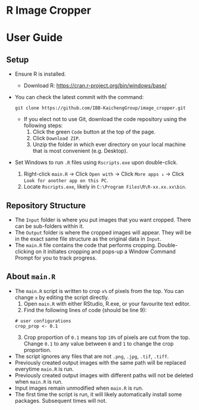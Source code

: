 # R Image Cropper

# User Guide

## Setup

* Ensure R is installed.
  * Download R: https://cran.r-project.org/bin/windows/base/

* You can check the latest commit with the command:

    `git clone https://github.com/IBB-KaichengGroup/image_cropper.git`

  * If you elect not to use Git, download the code repository using the following steps:
    1. Click the green `Code` button at the top of the page.
    2. Click `Download ZIP`.
    3. Unzip the folder in which ever directory on your local machine that is most convenient
    (e.g. Desktop).

* Set Windows to run `.R` files using `Rscripts.exe` upon double-click.
  1. Right-click `main.R` &#8594; Click `Open with` &#8594; Click `More apps ↓` &#8594; 
  Click `Look for another app on this PC`.
  2. Locate `Rscripts.exe`, likely in `C:\Program Files\R\R-xx.xx.xx\bin`.

## Repository Structure

* The `Input` folder is where you put images that you want cropped. There can be sub-folders within
 it.
* The `Output` folder is where the cropped images will appear. They will be in the exact same file 
structure as the original data in `Input`.
* The `main.R` file contains the code that performs cropping. Double-clicking on it initiates 
cropping and pops-up a Window Command Prompt for you to track progress.

## About `main.R`

* The `main.R` script is written to crop `x%` of pixels from the top. You can change `x` by editing
the script directly.
  1. Open `main.R` with either RStudio, R.exe, or your favourite text editor.
  2. Find the following lines of code (should be line 9):
    ```
    # user configurations
    crop_prop <- 0.1
    ```
  3. Crop proportion of `0.1` means top `10%` of pixels are cut from the top. Change `0.1` to any 
  value between `0` and `1` to change the crop proportion.
* The script ignores any files that are not `.png`, `.jpg`, `.tif`, `.tiff`.
* Previously created output images with the same path will be replaced everytime `main.R` is run.
* Previously created output images with different paths will not be deleted when `main.R` is run.
* Input images remain unmodified when `main.R` is run.
* The first time the script is run, it will likely automatically install some packages. 
Subsequent times will not.
